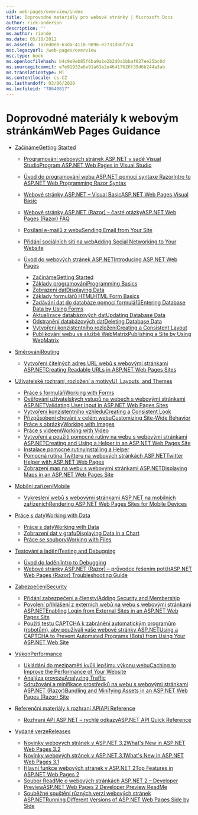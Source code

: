 ```yaml
---
uid: web-pages/overview/index
title: Doprovodné materiály pro webové stránky | Microsoft Docs
author: rick-anderson
description: ''
ms.author: riande
ms.date: 05/18/2012
ms.assetid: 1a2ed0e8-63da-4110-9896-e2731d86f7c4
msc.legacyurl: /web-pages/overview
msc.type: book
ms.openlocfilehash: b4c9e9eb85f6ba9a1e2b2d0a1bbaf027ee25bc0d
ms.sourcegitcommit: e7e91932a6e91a63e2e46417626f39d6b244a3ab
ms.translationtype: MT
ms.contentlocale: cs-CZ
ms.lasthandoff: 03/06/2020
ms.locfileid: "78640817"
---
```

# <a name="web-pages-guidance"></a><span data-ttu-id="86e12-102">Doprovodné materiály k webovým stránkám</span><span class="sxs-lookup"><span data-stu-id="86e12-102">Web Pages Guidance</span></span>

- [<span data-ttu-id="86e12-103">Začínáme</span><span class="sxs-lookup"><span data-stu-id="86e12-103">Getting Started</span></span>](getting-started/index.md)

    - [<span data-ttu-id="86e12-104">Programování webových stránek ASP.NET v sadě Visual Studio</span><span class="sxs-lookup"><span data-stu-id="86e12-104">Program ASP.NET Web Pages in Visual Studio</span></span>](getting-started/program-asp-net-web-pages-in-visual-studio.md)
    - [<span data-ttu-id="86e12-105">Úvod do programování webu ASP.NET pomocí syntaxe Razor</span><span class="sxs-lookup"><span data-stu-id="86e12-105">Intro to ASP.NET Web Programming Razor Syntax</span></span>](getting-started/introducing-razor-syntax-c.md)
    - [<span data-ttu-id="86e12-106">Webové stránky ASP.NET – Visual Basic</span><span class="sxs-lookup"><span data-stu-id="86e12-106">ASP.NET Web Pages Visual Basic</span></span>](getting-started/introducing-razor-syntax-vb.md)
    - [<span data-ttu-id="86e12-107">Webové stránky ASP.NET (Razor) – časté otázky</span><span class="sxs-lookup"><span data-stu-id="86e12-107">ASP.NET Web Pages (Razor) FAQ</span></span>](getting-started/aspnet-web-pages-razor-faq.md)
    - [<span data-ttu-id="86e12-108">Posílání e-mailů z webu</span><span class="sxs-lookup"><span data-stu-id="86e12-108">Sending Email from Your Site</span></span>](getting-started/11-adding-email-to-your-web-site.md)
    - [<span data-ttu-id="86e12-109">Přidání sociálních sítí na web</span><span class="sxs-lookup"><span data-stu-id="86e12-109">Adding Social Networking to Your Website</span></span>](getting-started/13-adding-social-networking-to-your-web-site.md)
    - [<span data-ttu-id="86e12-110">Úvod do webových stránek ASP.NET</span><span class="sxs-lookup"><span data-stu-id="86e12-110">Introducing ASP.NET Web Pages</span></span>](getting-started/introducing-aspnet-web-pages-2/index.md)

        - [<span data-ttu-id="86e12-111">Začínáme</span><span class="sxs-lookup"><span data-stu-id="86e12-111">Getting Started</span></span>](getting-started/introducing-aspnet-web-pages-2/getting-started.md)
        - [<span data-ttu-id="86e12-112">Základy programování</span><span class="sxs-lookup"><span data-stu-id="86e12-112">Programming Basics</span></span>](getting-started/introducing-aspnet-web-pages-2/intro-to-web-pages-programming.md)
        - [<span data-ttu-id="86e12-113">Zobrazení dat</span><span class="sxs-lookup"><span data-stu-id="86e12-113">Displaying Data</span></span>](getting-started/introducing-aspnet-web-pages-2/displaying-data.md)
        - [<span data-ttu-id="86e12-114">Základy formulářů HTML</span><span class="sxs-lookup"><span data-stu-id="86e12-114">HTML Form Basics</span></span>](getting-started/introducing-aspnet-web-pages-2/form-basics.md)
        - [<span data-ttu-id="86e12-115">Zadávání dat do databáze pomocí formulářů</span><span class="sxs-lookup"><span data-stu-id="86e12-115">Entering Database Data by Using Forms</span></span>](getting-started/introducing-aspnet-web-pages-2/entering-data.md)
        - [<span data-ttu-id="86e12-116">Aktualizace databázových dat</span><span class="sxs-lookup"><span data-stu-id="86e12-116">Updating Database Data</span></span>](getting-started/introducing-aspnet-web-pages-2/updating-data.md)
        - [<span data-ttu-id="86e12-117">Odstranění databázových dat</span><span class="sxs-lookup"><span data-stu-id="86e12-117">Deleting Database Data</span></span>](getting-started/introducing-aspnet-web-pages-2/deleting-data.md)
        - [<span data-ttu-id="86e12-118">Vytvoření konzistentního rozložení</span><span class="sxs-lookup"><span data-stu-id="86e12-118">Creating a Consistent Layout</span></span>](getting-started/introducing-aspnet-web-pages-2/layouts.md)
        - [<span data-ttu-id="86e12-119">Publikování webu ve službě WebMatrix</span><span class="sxs-lookup"><span data-stu-id="86e12-119">Publishing a Site by Using WebMatrix</span></span>](getting-started/introducing-aspnet-web-pages-2/publishing.md)
- [<span data-ttu-id="86e12-120">Směrování</span><span class="sxs-lookup"><span data-stu-id="86e12-120">Routing</span></span>](routing/index.md)

    - [<span data-ttu-id="86e12-121">Vytvoření čitelných adres URL webů s webovými stránkami ASP.NET</span><span class="sxs-lookup"><span data-stu-id="86e12-121">Creating Readable URLs in ASP.NET Web Pages Sites</span></span>](routing/creating-readable-urls-in-aspnet-web-pages-sites.md)
- [<span data-ttu-id="86e12-122">Uživatelské rozhraní, rozložení a motivy</span><span class="sxs-lookup"><span data-stu-id="86e12-122">UI, Layouts, and Themes</span></span>](ui-layouts-and-themes/index.md)

    - [<span data-ttu-id="86e12-123">Práce s formuláři</span><span class="sxs-lookup"><span data-stu-id="86e12-123">Working with Forms</span></span>](ui-layouts-and-themes/4-working-with-forms.md)
    - [<span data-ttu-id="86e12-124">Ověřování uživatelských vstupů na webech s webovými stránkami ASP.NET</span><span class="sxs-lookup"><span data-stu-id="86e12-124">Validating User Input in ASP.NET Web Pages Sites</span></span>](ui-layouts-and-themes/validating-user-input-in-aspnet-web-pages-sites.md)
    - [<span data-ttu-id="86e12-125">Vytvoření konzistentního vzhledu</span><span class="sxs-lookup"><span data-stu-id="86e12-125">Creating a Consistent Look</span></span>](ui-layouts-and-themes/3-creating-a-consistent-look.md)
    - [<span data-ttu-id="86e12-126">Přizpůsobení chování v celém webu</span><span class="sxs-lookup"><span data-stu-id="86e12-126">Customizing Site-Wide Behavior</span></span>](ui-layouts-and-themes/18-customizing-site-wide-behavior.md)
    - [<span data-ttu-id="86e12-127">Práce s obrázky</span><span class="sxs-lookup"><span data-stu-id="86e12-127">Working with Images</span></span>](ui-layouts-and-themes/9-working-with-images.md)
    - [<span data-ttu-id="86e12-128">Práce s videem</span><span class="sxs-lookup"><span data-stu-id="86e12-128">Working with Video</span></span>](ui-layouts-and-themes/10-working-with-video.md)
    - [<span data-ttu-id="86e12-129">Vytvoření a použití pomocné rutiny na webu s webovými stránkami ASP.NET</span><span class="sxs-lookup"><span data-stu-id="86e12-129">Creating and Using a Helper in an ASP.NET Web Pages Site</span></span>](ui-layouts-and-themes/creating-and-using-a-helper-in-an-aspnet-web-pages-site.md)
    - [<span data-ttu-id="86e12-130">Instalace pomocné rutiny</span><span class="sxs-lookup"><span data-stu-id="86e12-130">Installing a Helper</span></span>](ui-layouts-and-themes/installing-helpers.md)
    - [<span data-ttu-id="86e12-131">Pomocná rutina Twitteru na webových stránkách ASP.NET</span><span class="sxs-lookup"><span data-stu-id="86e12-131">Twitter Helper with ASP.NET Web Pages</span></span>](ui-layouts-and-themes/twitter-helper.md)
    - [<span data-ttu-id="86e12-132">Zobrazení map na webu s webovými stránkami ASP.NET</span><span class="sxs-lookup"><span data-stu-id="86e12-132">Displaying Maps in an ASP.NET Web Pages Site</span></span>](ui-layouts-and-themes/displaying-maps-in-an-aspnet-web-pages-site.md)
- [<span data-ttu-id="86e12-133">Mobilní zařízení</span><span class="sxs-lookup"><span data-stu-id="86e12-133">Mobile</span></span>](mobile/index.md)

    - [<span data-ttu-id="86e12-134">Vykreslení webů s webovými stránkami ASP.NET na mobilních zařízeních</span><span class="sxs-lookup"><span data-stu-id="86e12-134">Rendering ASP.NET Web Pages Sites for Mobile Devices</span></span>](mobile/rendering-aspnet-web-pages-sites-for-mobile-devices.md)
- [<span data-ttu-id="86e12-135">Práce s daty</span><span class="sxs-lookup"><span data-stu-id="86e12-135">Working with Data</span></span>](data/index.md)

    - [<span data-ttu-id="86e12-136">Práce s daty</span><span class="sxs-lookup"><span data-stu-id="86e12-136">Working with Data</span></span>](data/5-working-with-data.md)
    - [<span data-ttu-id="86e12-137">Zobrazení dat v grafu</span><span class="sxs-lookup"><span data-stu-id="86e12-137">Displaying Data in a Chart</span></span>](data/7-displaying-data-in-a-chart.md)
    - [<span data-ttu-id="86e12-138">Práce se soubory</span><span class="sxs-lookup"><span data-stu-id="86e12-138">Working with Files</span></span>](data/working-with-files.md)
- [<span data-ttu-id="86e12-139">Testování a ladění</span><span class="sxs-lookup"><span data-stu-id="86e12-139">Testing and Debugging</span></span>](testing-and-debugging/index.md)

    - [<span data-ttu-id="86e12-140">Úvod do ladění</span><span class="sxs-lookup"><span data-stu-id="86e12-140">Intro to Debugging</span></span>](testing-and-debugging/introduction-to-debugging.md)
    - [<span data-ttu-id="86e12-141">Webové stránky ASP.NET (Razor) – průvodce řešením potíží</span><span class="sxs-lookup"><span data-stu-id="86e12-141">ASP.NET Web Pages (Razor) Troubleshooting Guide</span></span>](testing-and-debugging/aspnet-web-pages-razor-troubleshooting-guide.md)
- [<span data-ttu-id="86e12-142">Zabezpečení</span><span class="sxs-lookup"><span data-stu-id="86e12-142">Security</span></span>](security/index.md)

    - [<span data-ttu-id="86e12-143">Přidání zabezpečení a členství</span><span class="sxs-lookup"><span data-stu-id="86e12-143">Adding Security and Membership</span></span>](security/16-adding-security-and-membership.md)
    - [<span data-ttu-id="86e12-144">Povolení přihlášení z externích webů na webu s webovými stránkami ASP.NET</span><span class="sxs-lookup"><span data-stu-id="86e12-144">Enabling Login from External Sites in an ASP.NET Web Pages Site</span></span>](security/enabling-login-from-external-sites-in-an-aspnet-web-pages-site.md)
    - [<span data-ttu-id="86e12-145">Použití testu CAPTCHA k zabránění automatickým programům (robotům), aby používali vaše webové stránky ASP.NET</span><span class="sxs-lookup"><span data-stu-id="86e12-145">Using a CAPTCHA to Prevent Automated Programs (Bots) from Using Your ASP.NET Web Site</span></span>](security/using-a-catpcha-to-prevent-automated-programs-bots-from-using-your-aspnet-web-site.md)
- [<span data-ttu-id="86e12-146">Výkon</span><span class="sxs-lookup"><span data-stu-id="86e12-146">Performance</span></span>](performance-and-traffic/index.md)

    - [<span data-ttu-id="86e12-147">Ukládání do mezipaměti kvůli lepšímu výkonu webu</span><span class="sxs-lookup"><span data-stu-id="86e12-147">Caching to Improve the Performance of Your Website</span></span>](performance-and-traffic/15-caching-to-improve-the-performance-of-your-website.md)
    - [<span data-ttu-id="86e12-148">Analýza provozu</span><span class="sxs-lookup"><span data-stu-id="86e12-148">Analyzing Traffic</span></span>](performance-and-traffic/14-analyzing-traffic.md)
    - [<span data-ttu-id="86e12-149">Sdružování a minifikace prostředků na webu s webovými stránkami ASP.NET (Razor)</span><span class="sxs-lookup"><span data-stu-id="86e12-149">Bundling and Minifying Assets in an ASP.NET Web Pages (Razor) Site</span></span>](performance-and-traffic/bundling-and-minifying-assets-in-an-aspnet-web-pages-razor-site.md)
- [<span data-ttu-id="86e12-150">Referenční materiály k rozhraní API</span><span class="sxs-lookup"><span data-stu-id="86e12-150">API Reference</span></span>](api-reference/index.md)

    - [<span data-ttu-id="86e12-151">Rozhraní API ASP.NET – rychlé odkazy</span><span class="sxs-lookup"><span data-stu-id="86e12-151">ASP.NET API Quick Reference</span></span>](api-reference/asp-net-web-pages-api-reference.md)
- [<span data-ttu-id="86e12-152">Vydané verze</span><span class="sxs-lookup"><span data-stu-id="86e12-152">Releases</span></span>](releases/index.md)

    - [<span data-ttu-id="86e12-153">Novinky webových stránek v ASP.NET 3.2</span><span class="sxs-lookup"><span data-stu-id="86e12-153">What's New in ASP.NET Web Pages 3.2</span></span>](releases/whats-new-in-aspnet-web-pages-32.md)
    - [<span data-ttu-id="86e12-154">Novinky webových stránek v ASP.NET 3.1</span><span class="sxs-lookup"><span data-stu-id="86e12-154">What's New in ASP.NET Web Pages 3.1</span></span>](releases/whats-new-aspnet-web-pages-31.md)
    - [<span data-ttu-id="86e12-155">Hlavní funkce webových stránek v ASP.NET 2</span><span class="sxs-lookup"><span data-stu-id="86e12-155">Top Features in ASP.NET Web Pages 2</span></span>](releases/top-features-in-web-pages-2.md)
    - [<span data-ttu-id="86e12-156">Soubor ReadMe o webových stránkách ASP.NET 2 – Developer Preview</span><span class="sxs-lookup"><span data-stu-id="86e12-156">ASP.NET Web Pages 2 Developer Preview ReadMe</span></span>](releases/aspnet-web-pages-2-developer-preview-readme.md)
    - [<span data-ttu-id="86e12-157">Souběžné spuštění různých verzí webových stránek ASP.NET</span><span class="sxs-lookup"><span data-stu-id="86e12-157">Running Different Versions of ASP.NET Web Pages Side by Side</span></span>](releases/running-v1-and-v2-sites-side-by-side.md)

